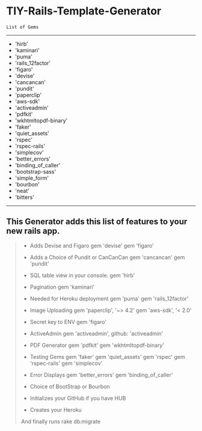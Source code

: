 
<h1>TIY-Rails-Template-Generator</h1>

	List of Gems
<hr>

 - 'hirb'  
 - 'kaminari'  
 - 'puma'  
 - 'rails_12factor'  
 - 'figaro'  
 - 'devise'  
 - 'cancancan'  
 - 'pundit'  
 - 'paperclip'  
 - 'aws-sdk'  
 - 'activeadmin'  
 - 'pdfkit'  
 - 'wkhtmltopdf-binary'  
 - 'faker'  
 - 'quiet_assets'  
 - 'rspec'  
 - 'rspec-rails'  
 - 'simplecov'  
 - 'better_errors'  
 - 'binding_of_caller'  
 - 'bootstrap-sass'  
 - 'simple_form'  
 - 'bourbon'  
 - 'neat'  
 - 'bitters'  
<hr>
<h2>This Generator adds this list of features to your new rails app.</h2>

   > - Adds Devise and Figaro gem 'devise' gem 'figaro'  
   > 
   > 
   > - Adds a Choice of Pundit or CanCanCan gem 'cancancan' gem 'pundit'  
   > 
   > 
   > - SQL table view in your console. gem 'hirb'  
   > 
   > 
   > - Pagination gem 'kaminari'  
   > 
   > 
   > - Needed for Heroku deployment gem 'puma' gem 'rails_12factor'  
   > 
   > 
   > - Image Uploading gem 'paperclip', '~> 4.2' gem 'aws-sdk', '< 2.0'  
   > 
   > 
   > - Secret key to ENV gem 'figaro'  
   > 
   > 
   > - ActiveAdmin gem 'activeadmin', github: 'activeadmin'  
   > 
   > 
   > - PDF Generator gem 'pdfkit' gem 'wkhtmltopdf-binary'  
   > 
   > 
   > - Testing Gems gem 'faker' gem 'quiet_assets' gem 'rspec' gem
   > 'rspec-rails' gem 'simplecov'  
   > 
   > 
   > - Error Displays gem 'better_errors' gem 'binding_of_caller'  
   > 
   > 
   > - Choice of BootStrap or Bourbon  
   > 
   > 
   > - Initializes your GitHub if you have HUB  
   > 
   > 
   > - Creates your Heroku  
   > 
   > 
   > And finally runs rake db:migrate

